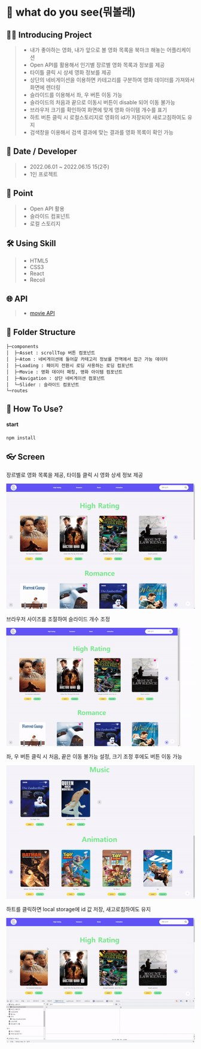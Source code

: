 # 📡 what do you see(뭐볼래)

## 💁‍♂️ Introducing Project

> -   내가 좋아하는 영화, 내가 앞으로 볼 영화 목록을 북마크 해놓는 어플리케이션
> -   Open API를 활용해서 인기별 장르별 영화 목록과 정보를 제공
> -   타이틀 클릭 시 상세 영화 정보를 제공
> -   상단의 네비게이션을 이용하면 카테고리를 구분하여 영화 데이터를 가져와서 화면에 렌더링
> -   슬라이드를 이용해서 좌, 우 버튼 이동 가능
> -   슬라이드의 처음과 끝으로 이동시 버튼이 disable 되어 이동 불가능
> -   브라우저 크기를 확인하여 화면에 맞게 영화 아이템 개수를 표기
> -   하트 버튼 클릭 시 로컬스토리지로 영화의 id가 저장되어 새로고침하여도 유지
> -   검색창을 이용해서 검색 결과에 맞는 결과를 영화 목록이 확인 가능

## 📅 Date / Developer

> -   2022.06.01 ~ 2022.06.15 15(2주)
> -   1인 프로젝트

## 📌 Point

> -   Open API 활용
> -   슬라이드 컴포넌트
> -   로컬 스토리지

## 🛠 Using Skill

> -   HTML5
> -   CSS3
> -   React
> -   Recoil

## 🌐 API

> -   [movie API](https://yts.mx)

## 📁 Folder Structure

```
├─components
│  ├─Asset : scrollTop 버튼 컴포넌트
│  ├─Atom : 네비게이션에 들어갈 카테고리 정보를 전역에서 접근 가능 데이터
│  ├─Loading : 페이지 전환시 로딩 사용하는 로딩 컴포넌트
│  ├─Movie : 영화 데이터 패칭, 영화 아이템 컴포넌트
│  ├─Navigation : 상단 네비게이션 컴포넌트
│  └─Slider : 슬라이드 컴포넌트
└─routes

```

## 🔧 How To Use?

#### start

```
npm install

```

## 👓 Screen

<p>장르별로 영화 목록을 제공, 타이틀 클릭 시 영화 상세 정보 제공</p>
<center>
  <img
    src="./readme_assets/default.gif"
  />
</center>

<p>브라우저 사이즈를 조절하여 슬라이드 개수 조정</p>
<center>
  <img
    src="./readme_assets/slide01.gif"
  />
</center>

<p>좌, 우 버튼 클릭 시 처음, 끝은 이동 불가능 설정, 크기 조정 후에도 버튼 이동 가능</p>
<center>
  <img
    src="./readme_assets/slide02.gif"
  />
</center>

<p>하트를 클릭하면 local storage에 id 값 저장, 새고로침하여도 유지</p>
<center>
  <img
    src="./readme_assets/local-storage.gif"
  />
</center>
